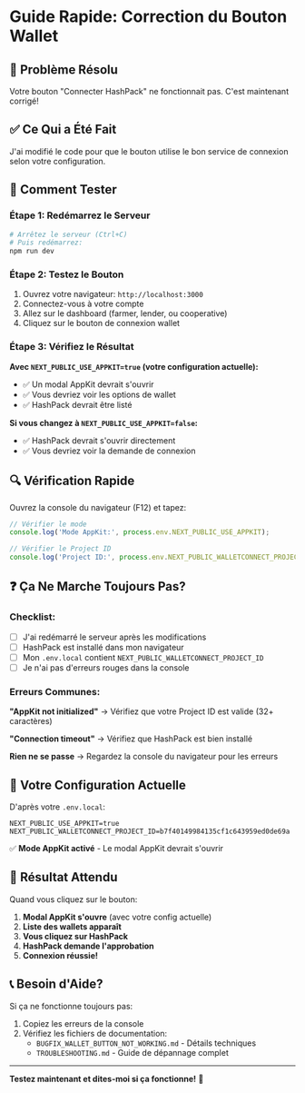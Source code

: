 # Guide Rapide: Correction du Bouton Wallet

## 🎯 Problème Résolu

Votre bouton "Connecter HashPack" ne fonctionnait pas. C'est maintenant corrigé!

## ✅ Ce Qui a Été Fait

J'ai modifié le code pour que le bouton utilise le bon service de connexion selon votre configuration.

## 🚀 Comment Tester

### Étape 1: Redémarrez le Serveur

```bash
# Arrêtez le serveur (Ctrl+C)
# Puis redémarrez:
npm run dev
```

### Étape 2: Testez le Bouton

1. Ouvrez votre navigateur: `http://localhost:3000`
2. Connectez-vous à votre compte
3. Allez sur le dashboard (farmer, lender, ou cooperative)
4. Cliquez sur le bouton de connexion wallet

### Étape 3: Vérifiez le Résultat

**Avec `NEXT_PUBLIC_USE_APPKIT=true` (votre configuration actuelle):**
- ✅ Un modal AppKit devrait s'ouvrir
- ✅ Vous devriez voir les options de wallet
- ✅ HashPack devrait être listé

**Si vous changez à `NEXT_PUBLIC_USE_APPKIT=false`:**
- ✅ HashPack devrait s'ouvrir directement
- ✅ Vous devriez voir la demande de connexion

## 🔍 Vérification Rapide

Ouvrez la console du navigateur (F12) et tapez:

```javascript
// Vérifier le mode
console.log('Mode AppKit:', process.env.NEXT_PUBLIC_USE_APPKIT);

// Vérifier le Project ID
console.log('Project ID:', process.env.NEXT_PUBLIC_WALLETCONNECT_PROJECT_ID);
```

## ❓ Ça Ne Marche Toujours Pas?

### Checklist:

- [ ] J'ai redémarré le serveur après les modifications
- [ ] HashPack est installé dans mon navigateur
- [ ] Mon `.env.local` contient `NEXT_PUBLIC_WALLETCONNECT_PROJECT_ID`
- [ ] Je n'ai pas d'erreurs rouges dans la console

### Erreurs Communes:

**"AppKit not initialized"**
→ Vérifiez que votre Project ID est valide (32+ caractères)

**"Connection timeout"**
→ Vérifiez que HashPack est bien installé

**Rien ne se passe**
→ Regardez la console du navigateur pour les erreurs

## 📝 Votre Configuration Actuelle

D'après votre `.env.local`:

```env
NEXT_PUBLIC_USE_APPKIT=true
NEXT_PUBLIC_WALLETCONNECT_PROJECT_ID=b7f40149984135cf1c643959ed0de69a
```

✅ **Mode AppKit activé** - Le modal AppKit devrait s'ouvrir

## 🎉 Résultat Attendu

Quand vous cliquez sur le bouton:

1. **Modal AppKit s'ouvre** (avec votre config actuelle)
2. **Liste des wallets apparaît**
3. **Vous cliquez sur HashPack**
4. **HashPack demande l'approbation**
5. **Connexion réussie!**

## 📞 Besoin d'Aide?

Si ça ne fonctionne toujours pas:

1. Copiez les erreurs de la console
2. Vérifiez les fichiers de documentation:
   - `BUGFIX_WALLET_BUTTON_NOT_WORKING.md` - Détails techniques
   - `TROUBLESHOOTING.md` - Guide de dépannage complet

---

**Testez maintenant et dites-moi si ça fonctionne!** 🚀

